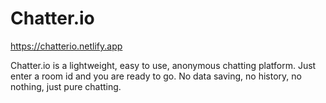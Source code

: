 # Chatter.io

https://chatterio.netlify.app

Chatter.io is a lightweight, easy to use, anonymous chatting platform.
Just enter a room id and you are ready to go.
No data saving, no history, no nothing, just pure chatting.


